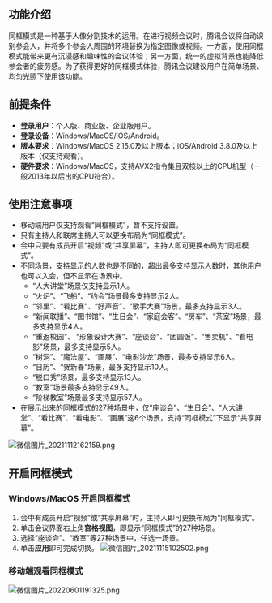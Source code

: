 ## 功能介绍
同框模式是一种基于人像分割技术的运用。在进行视频会议时，腾讯会议将自动识别参会人，并将多个参会人周围的环境替换为指定图像或视频。一方面，使用同框模式能带来更有沉浸感和趣味性的会议体验；另一方面，统一的虚拟背景也能降低参会者的疲劳感。为了获得更好的同框模式体验，腾讯会议建议用户在简单场景、均匀光照下使用该功能。

## 前提条件
- **登录用户**：个人版、商业版、企业版用户。
- **登录设备**：Windows/MacOS/iOS/Android。
- **版本要求**：Windows/MacOS 2.15.0及以上版本；iOS/Android 3.8.0及以上版本（仅支持观看）。
- **硬件要求**：Windows/MacOS，支持AVX2指令集且双核以上的CPU机型（一般2013年以后出的CPU符合）。


## 使用注意事项
- 移动端用户仅支持观看“同框模式”，暂不支持设置。
- 只有主持人和联席主持人可以更换布局为“同框模式”。
- 会中只要有成员开启“视频”或“共享屏幕”，主持人即可更换布局为“同框模式”。
- 不同场景，支持显示的人数也是不同的，超出最多支持显示人数时，其他用户也可以入会，但不显示在场景中。
   - “人大讲堂”场景仅支持显示1人。
   - “火炉”、“飞船”、“约会”场景最多支持显示2人。
   - “邻里”、“看比赛”、“好声音”、“歌手大赛”场景，最多支持显示3人。
   - “新闻联播”、“图书馆”、“生日会”、“家庭会客”、“房车”、“茶室”场景，最多支持显示4人。
   - “重返校园”、 “形象设计大赛”、“座谈会”、“团圆饭”、“售卖机”、“看电影”场景，最多支持显示5人。
   - “树洞”、“魔法屋”、“画展”、“电影沙龙”场景，最多支持显示6人。
   - “日历”、“贺新春”场景，最多支持显示10人。
   - “脱口秀”场景，最多支持显示13人。
   - “教室”场景最多支持显示49人。
   - “阶梯教室”场景最多支持显示57人。
- 在展示出来的同框模式的27种场景中，仅“座谈会”、“生日会”、“人大讲堂”、“看比赛”、“看电影”、“画展”这6个场景，支持“同框模式”下显示“共享屏幕”。

![微信图片_20211112162159.png](https://meeting-75420.gzc.vod.tencent-cloud.com/support-center/meeting-6191bea3808c0.png)

## 开启同框模式
### Windows/MacOS 开启同框模式
1. 会中有成员开启“视频”或“共享屏幕”时，主持人即可更换布局为“同框模式”。
2. 单击会议界面右上角**宫格视图**，即显示“同框模式”的27种场景。
3. 选择“座谈会”、“教室”等27种场景中，任选一场景。
4. 单击**应用**即可完成切换。
![微信图片_20211115102502.png](https://meeting-75420.gzc.vod.tencent-cloud.com/support-center/meeting-6191c522d6b70.png)

### 移动端观看同框模式
![微信图片_20220601191325.png](https://cdn.meeting.tencent.com/upload/website/support-center/meeting-629749eb38083.png)
